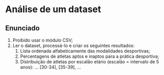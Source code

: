 # Análise de um dataset

## Enunciado

1. Proíbido usar o módulo CSV;
2. Ler o dataset, processá-lo e criar os seguintes resultados:
    1. Lista ordenada alfabeticamente das modalidades desportivas;
    2. Percentagens de atletas aptos e inaptos para a prática desportiva;
    3. Distribuição de atletas por escalão etário (escalão = intervalo de 5 anos): ... [30-34], [35-39], ...